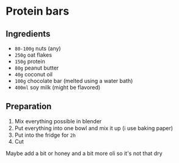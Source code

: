 # Protein bars 

## Ingredients

- `80-100g` nuts (any)
- `250g` oat flakes
- `150g` protein
- `80g` peanut butter
- `40g` coconut oil
- `100g` chocolate bar (melted using a water bath)
- `400ml` soy milk (might be flavored)

## Preparation

1. Mix everything possible in blender
2. Put everything into one bowl and mix it up (ℹ️ use baking paper)
3. Put into the fridge for `2h`
4. Cut


Maybe add a bit or honey and a bit more oli so it's not that dry


